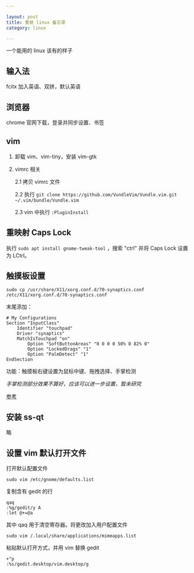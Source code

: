 ```yaml
---

layout: post
title: 重装 linux 备忘录
category: linux

---
```


一个能用的 linux 该有的样子

<!--description-->

## 输入法
fcitx 加入英语、双拼，默认英语

## 浏览器
chrome 官网下载，登录并同步设置、书签

## vim
1. 卸载 vim、vim-tiny，安装 vim-gtk
2. vimrc 相关

    2.1 拷贝 vimrc 文件

    2.2 执行 `git clone https://github.com/VundleVim/Vundle.vim.git ~/.vim/bundle/Vundle.vim`

    2.3 vim 中执行 `:PluginInstall`

## 重映射 Caps Lock
执行 `sudo apt install gnome-tweak-tool` ，搜索 "ctrl" 并将 Caps Lock 设置为 LCtrl。

## 触摸板设置

    sudo cp /usr/share/X11/xorg.conf.d/70-synaptics.conf /etc/X11/xorg.conf.d/70-synaptics.conf

末尾添加：

    # My Configurations
    Section "InputClass"
        Identifier "touchpad"
        Driver "synaptics"
        MatchIsTouchpad "on"
            Option "SoftButtonAreas" "0 0 0 0 50% 0 82% 0"
            Option "LockedDrags" "1"
            Option "PalmDetect" "1"
    EndSection

功能：触摸板右键设置为鼠标中键、拖拽选择、手掌检测

*手掌检测部分效果不算好，应该可以进一步设置，暂未研究*

[ 参考 ](https://wiki.archlinux.org/index.php/Touchpad_Synaptics#xorg.conf.d.2F70-synaptics.conf_does_not_seem_to_apply_in_MATE)

## 安装 ss-qt
略

## 设置 vim 默认打开文件
打开默认配置文件

    sudo vim /etc/gnome/defaults.list

复制含有 gedit 的行

    qaq
    :%g/gedit/y A
    :let @+=@a

其中 qaq 用于清空寄存器。将更改加入用户配置文件

    sudo vim /.local/share/applications/mimeapps.list

粘贴默认打开方式，并用 vim 替换 gedit

    +"p
    :%s/gedit.desktop/vim.desktop/g
